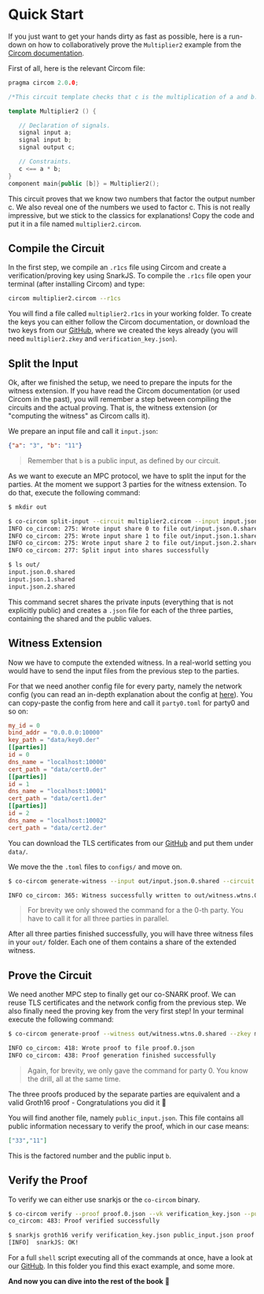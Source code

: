# Quick Start

If you just want to get your hands dirty as fast as possible, here is a run-down on how to collaboratively prove the `Multiplier2` example from the [Circom documentation](https://docs.circom.io/getting-started/installation/).

First of all, here is the relevant Circom file:

```c++
pragma circom 2.0.0;

/*This circuit template checks that c is the multiplication of a and b.*/  

template Multiplier2 () {  

   // Declaration of signals.  
   signal input a;  
   signal input b;  
   signal output c;  

   // Constraints.  
   c <== a * b;  
}
component main{public [b]} = Multiplier2();
```

This circuit proves that we know two numbers that factor the output number c. We also reveal one of the numbers we used to factor c. This is not really impressive, but we stick to the classics for explanations! Copy the code and put it in a file named `multiplier2.circom`.

## Compile the Circuit

In the first step, we compile an `.r1cs` file using Circom and create a verification/proving key using SnarkJS. To compile the `.r1cs` file open your terminal (after installing Circom) and type:

```bash
circom multiplier2.circom --r1cs
```

You will find a file called `multiplier2.r1cs` in your working folder. To create the keys you can either follow the Circom documentation, or download the two keys from our [GitHub](https://github.com/TaceoLabs/collaborative-circom/tree/main/collaborative-circom/examples/test_vectors/multiplier2), where we created the keys already (you will need `multiplier2.zkey` and `verification_key.json`).

## Split the Input

Ok, after we finished the setup, we need to prepare the inputs for the witness extension. If you have read the Circom documentation (or used Circom in the past), you will remember a step between compiling the circuits and the actual proving. That is, the witness extension (or "computing the witness" as Circom calls it).

We prepare an input file and call it `input.json`:

```json
{"a": "3", "b": "11"}
```

> Remember that `b` is a public input, as defined by our circuit.

As we want to execute an MPC protocol, we have to split the input for the parties. At the moment we support 3 parties for the witness extension. To do that, execute the following command:

```bash
$ mkdir out

$ co-circom split-input --circuit multiplier2.circom --input input.json --protocol REP3 --out-dir out/
INFO co_circom: 275: Wrote input share 0 to file out/input.json.0.shared
INFO co_circom: 275: Wrote input share 1 to file out/input.json.1.shared
INFO co_circom: 275: Wrote input share 2 to file out/input.json.2.shared
INFO co_circom: 277: Split input into shares successfully

$ ls out/
input.json.0.shared
input.json.1.shared
input.json.2.shared
```

This command secret shares the private inputs (everything that is not explicitly public) and creates a `.json` file for each of the three parties, containing the shared and the public values.

## Witness Extension

Now we have to compute the extended witness. In a real-world setting you would have to send the input files from the previous step to the parties.

For that we need another config file for every party, namely the network config (you can read an in-depth explanation about the config at [here](./network-config.md)). You can copy-paste the config from here and call it `party0.toml` for party0 and so on:

```toml
my_id = 0
bind_addr = "0.0.0.0:10000"
key_path = "data/key0.der"
[[parties]]
id = 0
dns_name = "localhost:10000"
cert_path = "data/cert0.der"
[[parties]]
id = 1
dns_name = "localhost:10001"
cert_path = "data/cert1.der"
[[parties]]
id = 2
dns_name = "localhost:10002"
cert_path = "data/cert2.der"
```

You can download the TLS certificates from our [GitHub](https://github.com/TaceoLabs/collaborative-circom/tree/a37d24abcc1069e6e30b0e6638870bcd8834451a/collaborative-circom/examples/data) and put them under `data/`.

We move the the `.toml` files to `configs/` and move on.

```bash
$ co-circom generate-witness --input out/input.json.0.shared --circuit multiplier2.circom --protocol REP3 --config configs/party0.toml --out out/witness.wtns.0.shared

INFO co_circom: 365: Witness successfully written to out/witness.wtns.0.shared
```

> For brevity we only showed the command for a the 0-th party. You have to call it for all three parties in parallel.

After all three parties finished successfully, you will have three witness files in your `out/` folder. Each one of them contains a share of the extended witness.

## Prove the Circuit

We need another MPC step to finally get our co-SNARK proof. We can reuse TLS certificates and the network config from the previous step. We also finally need the proving key from the very first step! In your terminal execute the following command:

```bash
$ co-circom generate-proof --witness out/witness.wtns.0.shared --zkey multiplier2.zkey --protocol REP3 --config configs/party0.toml --out proof.0.json --public-input public_input.json

INFO co_circom: 418: Wrote proof to file proof.0.json
INFO co_circom: 438: Proof generation finished successfully
```

> Again, for brevity, we only gave the command for party 0. You know the drill, all at the same time.

The three proofs produced by the separate parties are equivalent and a valid Groth16 proof - Congratulations you did it 🎉

You will find another file, namely `public_input.json`. This file contains all public information necessary to verify the proof, which in our case means:

```json
["33","11"]
```

This is the factored number and the public input `b`.

## Verify the Proof

To verify we can either use snarkjs or the `co-circom` binary.

```bash
$ co-circom verify --proof proof.0.json --vk verification_key.json --public-input public_input.json
co_circom: 483: Proof verified successfully

$ snarkjs groth16 verify verification_key.json public_input.json proof.0.json
[INFO]  snarkJS: OK!
```

For a full `shell` script executing all of the commands at once, have a look at our [GitHub](collaborative-circom/examples). In this folder you find this exact example, and some more.

**And now you can dive into the rest of the book** 🦀

<!-- knowledge of a pre-image to a Poseidon[^1] hash.

This circuit computes the Poseidon hash of one field element. You will need the circom standard library (or at least the relevant Poseidon files) located at `libs/` (download it [here](https://github.com/iden3/circomlib/tree/master/circuits)).
[^1]: Poseidon: [https://eprint.iacr.org/2019/458.pdf](https://eprint.iacr.org/2019/458.pdf) -->
